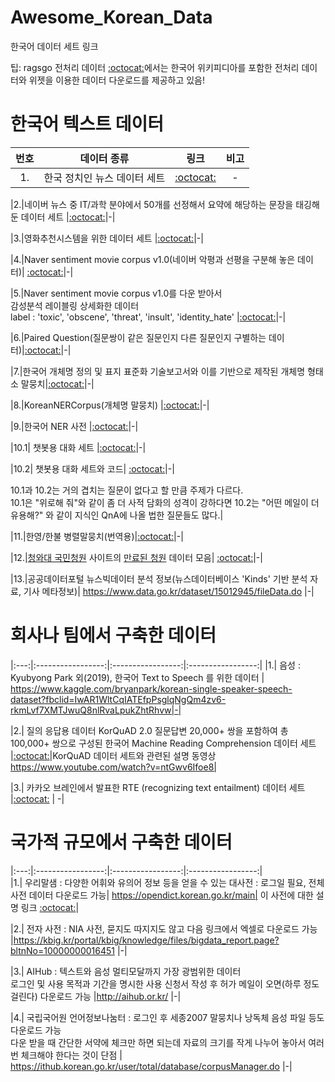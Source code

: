 # Awesome_Korean_Data
한국어 데이터 세트 링크

팁: ragsgo 전처리 데이터 [:octocat:](https://ratsgo.github.io/embedding/preprocess.html)에서는 한국어 위키피디아를 포함한 전처리 데이터와 위젯을 이용한 데이터 다운로드를 제공하고 있음!


# 한국어 텍스트 데이터       
|번호|데이터 종류| 링크| 비고|
|:---:|:-----------------:|:-----------------:|:-----------------:|
|1.|한국 정치인 뉴스 데이터 세트 |[:octocat:](https://github.com/lovit/politician_news_dataset)|-|

|2.|네이버 뉴스 중 IT/과학 분야에서 50개를 선정해서 요약에 해당하는 문장을 태깅해둔 데이터 세트 |[:octocat:](https://github.com/theeluwin/sci-news-sum-kr-50)|-|


|3.|영화추천시스템을 위한 데이터 세트 |[:octocat:](https://github.com/lovit/kmrd)|-|                      


|4.|Naver sentiment movie corpus v1.0(네이버 악평과 선평을 구분해 놓은 데이터)| [:octocat:](https://github.com/e9t/nsmc)|-|


|5.|Naver sentiment movie corpus v1.0를 다운 받아서       
감성분석 레이블링 상세화한 데이터                  
label : 'toxic', 'obscene', 'threat', 'insult', 'identity_hate' |[:octocat:](https://github.com/songys/Toxic_comment_data)|-|


|6.|Paired Question(질문쌍이 같은 질문인지 다른 질문인지 구별하는 데이터)|[:octocat:](https://github.com/songys/Question_pair)|-|


|7.|한국어 개체명 정의 및 표지 표준화 기술보고서와 이를 기반으로 제작된 개체명 형태소 말뭉치|[:octocat:](https://github.com/kmounlp/NER)|-|


|8.|KoreanNERCorpus(개체명 말뭉치) |[:octocat:](https://github.com/machinereading/KoreanNERCorpus)|-|


|9.|한국어 NER 사전 |[:octocat:](https://github.com/songys/entity)|-|


|10.1| 챗봇용 대화 세트 |[:octocat:](https://github.com/songys/Chatbot_data)|-|


|10.2| 챗봇용 대화 세트와 코드| [:octocat:](https://github.com/warnikchow/paraKQC)|-|          

10.1과 10.2는 거의 겹치는 질문이 없다고 할 만큼 주제가 다르다.  
10.1은 "위로해 줘"와 같이 좀 더 사적 담화의 성격이 강하다면 10.2는 "어떤 메일이 더 유용해?" 와 같이 지식인 QnA에 나올 법한 질문들도 많다.|


|11.|한영/한불 병렬말뭉치(번역용)|[:octocat:](https://github.com/j-min/korean-parallel-corpora)|-|

|12.|[청와대 국민청원](https://www1.president.go.kr/petitions) 사이트의 [만료된 청원](https://www1.president.go.kr/petitions?only=finished) 데이터 모음| [:octocat:](https://github.com/akngs/petitions)|-|

|13.|공공데이터포털 뉴스빅데이터 분석 정보(뉴스데이터베이스 'Kinds' 기반 분석 자료, 기사 메타정보)|
https://www.data.go.kr/dataset/15012945/fileData.do |-|



# 회사나 팀에서 구축한 데이터
|:---:|:-----------------:|:-----------------:|:-----------------:|
|1.| 음성 : Kyubyong Park 외(2019), 한국어 Text to Speech 를 위한 데이터 |
https://www.kaggle.com/bryanpark/korean-single-speaker-speech-dataset?fbclid=IwAR1WltCqIATEfpPsglqNgQm4zv6-rkmLvf7XMTJwuQ8nlRvaLpukZhtRhvw|-|


|2.| 질의 응답용 데이터 KorQuAD 2.0 질문답변 20,000+ 쌍을 포함하여 총 100,000+ 쌍으로 구성된 한국어 Machine Reading Comprehension 데이터 세트 |[:octocat:](https://korquad.github.io/)|KorQuAD 데이터 세트와 관련된 설명 동영상         https://www.youtube.com/watch?v=ntGwv6Ifoe8|

|3.| 카카오 브레인에서 발표한 RTE (recognizing text entailment) 데이터 세트 |[:octocat:](https://github.com/kakaobrain/KorNLUDatasets) | -|              


# 국가적 규모에서 구축한 데이터
|:---:|:-----------------:|:-----------------:|:-----------------:|          
|1.| 우리말샘 : 다양한 어휘와 유의어 정보 등을 얻을 수 있는 대사전 : 로그일 필요, 전체 사전 데이터 다운로드 가능| https://opendict.korean.go.kr/main| 이 사전에 대한 설명 링크 [:octocat:](https://github.com/songys/Dictionaries)|      

|2.| 전자 사전 : NIA 사전, 묻지도 따지지도 않고 다음 링크에서 엑셀로 다운로드 가능 |https://kbig.kr/portal/kbig/knowledge/files/bigdata_report.page?bltnNo=10000000016451 |-|               


|3.| AIHub : 텍스트와 음성 멀티모달까지 가장 광범위한 데이터                 
로그인 및 사용 목적과 기간을 명시한 사용 신청서 작성 후 허가 메일이 오면(하루 정도 걸린다) 다운로드 가능 |http://aihub.or.kr/ |-|                

|4.| 국립국어원 언어정보나눔터 : 로그인 후 세종2007 말뭉치나 낭독체 음성 파일 등도 다운로드 가능      
다운 받을 때 간단한 서약에 체크만 하면 되는데 자료의 크기를 작게 나누어 놓아서 여러번 체크해야 한다는 것이 단점 | https://ithub.korean.go.kr/user/total/database/corpusManager.do |-|       







